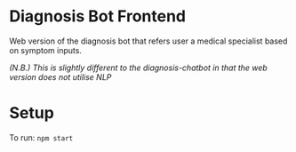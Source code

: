 # Diagnosis Bot Frontend

Web version of the diagnosis bot that refers user a medical specialist based on symptom inputs.

*(N.B.) This is slightly different to the diagnosis-chatbot in that the web version does not utilise NLP*

# Setup
To run:
`npm start`
